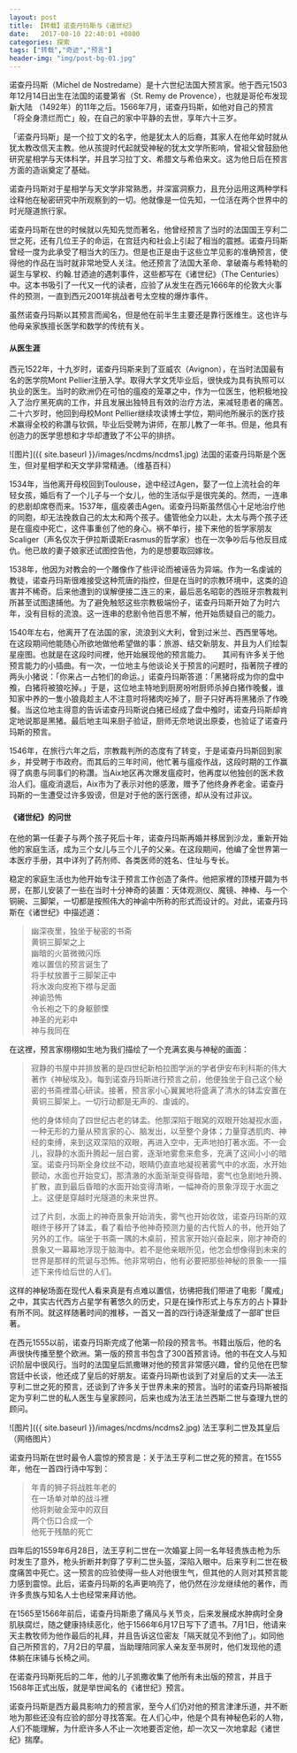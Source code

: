 ```yaml
---
layout: post
title: 【转载】诺查丹玛斯与《诸世纪》
date:   2017-08-10 22:40:01 +0800
categories: 探索
tags: ["转载","奇迹","预言"]
header-img: "img/post-bg-01.jpg"
---
```

诺查丹玛斯（Michel de Nostredame）是十六世纪法国大预言家。他于西元1503年12月14日出生在法国的诺曼第省（St. Remy de Provence），也就是哥伦布发现新大陆 （1492年）的11年之后。1566年7月，诺查丹玛斯，如他对自己的预言「将全身溃烂而亡」般，在自己的家中平静的去世，享年六十三岁。

「诺查丹玛斯」是一个拉丁文的名字，他是犹太人的后裔，其家人在他年幼时就从犹太教改信天主教。他从孩提时代起就受神秘的犹太文学所影响，曾祖父曾鼓励他研究星相学与天体科学，并且学习拉丁文、希腊文与希伯来文。这为他日后在预言方面的造诣奠定了基础。

诺查丹玛斯对于星相学与天文学非常熟悉，并深富洞察力，且充分运用这两种学科诠释他在秘密研究中所观察到的一切。他就像是一位先知，一位活在两个世界中的时光隧道旅行家。

诺查丹玛斯在世的时候就以先知先觉而著名，他曾经预言了当时的法国国王亨利二世之死，还有几位王子的命运，在宫廷内和社会上引起了相当的震撼。诺查丹玛斯曾经一度为此承受了相当大的压力。但是也正是由于这些立竿见影的准确预言，使得他的作品在当时就非常地受人关注。他还预言了法国大革命、拿破崙与希特勒的诞生与掌权、约翰.甘迺迪的遇刺事件，这些都写在《诸世纪》（The Centuries）中。这本书吸引了一代又一代的读者，应验了从发生在西元1666年的伦敦大火事件的预测，一直到西元2001年挑战者号太空梭的爆炸事件。

虽然诺查丹玛斯以其预言而闻名，但是他在前半生主要还是靠行医维生。这也许与他母亲家族擅长医学和数学的传统有关。

#### 从医生涯

西元1522年，十九岁时，诺查丹玛斯来到了亚威农（Avignon），在当时法国最有名的医学院Mont Pellier注册入学。取得大学文凭毕业后，很快成为具有执照可以执业的医生。当时的欧洲仍在可怕的瘟疫的笼罩之中，作为一位医生，他积极地投入了治疗黑死病的工作，并且发展出独特且有效的治疗方法，来减轻患者的痛苦。二十六岁时，他回到母校Mont Pellier继续攻读博士学位，期间他所展示的医疗技术赢得全校的称讚与钦佩，毕业后受聘为讲师，在那儿教了一年书。但是，他具有创造力的医学思想和才华却遭致了不公平的排挤。

![图片]({{ site.baseurl }}/images/ncdms/ncdms1.jpg)
法国的诺查丹玛斯是个医生，但对星相学和天文学非常精通。（维基百科）

1534年，当他离开母校回到Toulouse，途中经过Agen，娶了一位上流社会的年轻女孩，婚后有了一个儿子与一个女儿，他的生活似乎是很完美的。然而，一连串的悲剧却席卷而来。1537年，瘟疫袭击Agen。诺查丹玛斯虽然信心十足地治疗他的同胞，却无法挽救自己的太太和两个孩子。儘管他全力以赴，太太与两个孩子还是在瘟疫中死亡，这件事重创了他的身心。祸不单行，接下来他的哲学家朋友Scaliger（声名仅次于伊拉斯谟斯Erasmus的哲学家）也在一次争吵后与他反目成仇。他已故的妻子娘家还试图控告他，为的是想要取回嫁妆。

1538年，他因为对教会的一个雕像作了些评论而被诬告为异端。作为一名虔诚的教徒，诺查丹玛斯很难接受这种荒唐的指控，但是在当时的宗教环境中，这类的迫害并不稀奇。后来他遭到的误解便接二连三的来，最后恶名昭彰的西班牙宗教裁判所甚至试图逮捕他。为了避免触怒这些宗教极端份子，诺查丹玛斯开始了为时六年，没有目标的流浪。这一连串的悲剧令他百思不解，他开始质疑自己的能力。

1540年左右，他离开了在法国的家，流浪到义大利，曾到过米兰、西西里等地。在这段期间他能随心所欲地做他希望做的事：旅游、结交新朋友、并且为人们绘製星座图。也就是在这段时间裡，他开始展现他的预言能力。
　
其间有许多关于他预言能力的小插曲。有一次，一位地主与他谈论关于预言的问题时，指著院子裡的两头小猪说：「你来占一占牠们的命运。」诺查丹玛斯答道：「黑猪将成为你的盘中飧，白猪将被狼吃掉。」于是，这位地主特地到厨房吩咐厨师杀掉白猪作晚餐，谁知家中养的一隻小狼竟趁主人不注意时将猪肉吃掉了，厨子只好再将黑猪杀了作晚餐。当这位地主得意的告诉诺查丹玛斯说白猪已经成了盘中飧时，诺查丹玛斯却肯定地说那是黑猪。最后地主叫来厨子验证，厨师无奈地说出原委，也验证了诺查丹玛斯的预言。

1546年，在旅行六年之后，宗教裁判所的态度有了转变，于是诺查丹玛斯回到家乡，并受聘于市政府。而其后的三年时间，他忙著与瘟疫作战，这段时期的工作赢得了病患与同事们的称讚。当Aix地区再次爆发瘟疫时，他再度以他独创的医术救治人们。瘟疫消退后，Aix市为了表示对他的感激，赠予了他终身养老金。诺查丹玛斯的一生遭受过许多毁谤，但是对于他的医行医德，却从没有过非议。

#### 《诸世纪》的问世

在他的第一任妻子与两个孩子死后十年，诺查丹玛斯再婚并移居到沙龙，重新开始他的家庭生活，成为三个女儿与三个儿子的父亲。在这段期间，他编了全世界第一本医疗手册，其中详列了药剂师、各类医师的姓名、住址与专长。

稳定的家庭生活也为他开始专注于预言工作创造了条件。他把家裡的顶楼开闢为书房，在那儿安装了一些在当时十分神奇的装置：天体观测仪、魔镜、神棒、与一个铜碗、三脚架，一切都是按照伟大的神谕中所称的形式而设计的。对此，诺查丹玛斯在《诸世纪》中描述道：

>幽深夜里，独坐于秘密的书斋<br>
黄铜三脚架之上<br>
幽暗的火苗微微闪烁<br>
难以置信的预言诞生了<br>
将手杖放置于三脚架正中<br>
将水泼向皮袍下襟与足面<br>
神谕恐怖<br>
令长袍之下的身躯颤慄<br>
神圣的光彩中<br>
神与我同在<br>

在这裡，预言家栩栩如生地为我们描绘了一个充满玄奥与神秘的画面：

>寂静的书屋中并排放著的是四世纪新柏拉图学派的学者伊安布利科斯的伟大著作《神秘埃及》。每到诺查丹玛斯进行预言之前，他便独坐于自己这个秘密的书斋裡潜心研读。接著，预言家小心翼翼地将盛满了清水的钵盂安置在黄铜三脚架上。一切行动都是无声的、虔诚的。
>  
>他的身体倾向了四世纪古老的钵盂。他那深陷于眼窝的双眼开始凝视水面，一种无形的力量从预言家的心、脑发出，以至整个身体；力量穿透肌肉、神经的束缚，来到这双深陷的双眼，再进入空中，无声地拍打著水面。不一会儿，寂静的水面升腾起一层白雾，逐渐地雾愈来愈多，充满了这间小小的暗室。诺查丹玛斯全身纹丝不动，眼睛仍直直地凝视著雾气中的水面，水开始颤动，水面也开始变幻，那清澈的水面渐渐变得昏暗，雾气也急剧地升腾、扩散，直到最后昏暗的水面开始变得清晰，一幅神奇的景象浮现于水面之上。这便是穿越时光隧道的未来世界。
> 
>过了片刻，水面上的神奇景象开始消失，雾气也开始收敛，诺查丹玛斯的双眼终于移开了钵盂，看了看给予他神奇预测力量的古代哲人的书，他开始了另外的工作。端坐于书斋一隅的木桌前，预言家开始兴奋起来，刚才神奇的景象又一幕幕地浮现于脑海中。若不是他亲眼所见，他怎会想像得到未来的世界是那样的荒诞与恐怖。他非常明白，他有必要把那些神秘的景象一一描述下来传给后世的人们。

这样的神秘场面在现代人看来真是有点难以置信，彷彿把我们带进了电影「魔戒」之中，其实古代西方占星学有著悠久的历史，只是在操作形式上与东方的占卜算卦有所不同。就这样随著时间的推移，一首又一首的四行诗逐渐彙成了一部旷世巨著。

在西元1555以前，诺查丹玛斯完成了他第一阶段的预言书。书籍出版后，他的名声很快传播至整个欧洲。第一版的预言书包含了300首预言诗。他的书在文人与知识阶层中很风行。当时的法国皇后凯撒琳对他的预言非常感兴趣，曾约见他在巴黎宫廷中长谈，他还成了皇后的好朋友。诺查丹玛斯也谈到了对皇后的丈夫──法王亨利二世之死的预言，还谈到了许多关于世界未来的预言。当时的诺查丹玛斯被指定为亨利二世的私人医生与皇家顾问，后来也成为法王法兰西斯二世与查理九世的顾问。

![图片]({{ site.baseurl }}/images/ncdms/ncdms2.jpg)
法王享利二世及其皇后（网络图片）

诺查丹玛斯在世时最令人震惊的预言是：关于法王亨利二世之死的预言。在1555年，他在一首四行诗中写到：

>年青的狮子将战胜年老的<br>
在一场单对单的战斗裡<br>
他将刺破金笼中的双目<br>
两个伤口合成一个<br>
他死于残酷的死亡<br>

四年后的1559年6月28日，法王亨利二世在一次婚宴上同一名年轻贵族击枪为乐时发生了意外，枪头折断并刺穿了亨利二世头盔，深陷入眼中。后来亨利二世在极度痛苦中死亡。这一预言的应验使得一些人对他很生气，但其他的人则对其预言能力感到震惊。此后，诺查丹玛斯的名声更响亮了，他仍然在沙龙继续他的著作，而许多贵族与知名人士也经常来拜访他。

在1565至1566年前后，诺查丹玛斯患了痛风与关节炎，后来发展成水肿病时全身肌肤腐烂，随之健康持续恶化，他于1566年6月17日写下了遗书。7月1日，他请来天主教牧师为他作最后的礼拜，并且告诉这位密友「隔天就见不到他了」。如同他自己所预言的，7月2日的早晨，当助理陪同家人亲友至书房时，他们发现他的遗体躺在床铺与长椅之间。

在诺查丹玛斯死后的二年，他的儿子凯撒收集了他所有未出版的预言，并且于1568年正式出版，就是举世闻名的《诸世纪》预言。

诺查丹玛斯是西方最具影响力的预言家，至今人们仍对他的预言津津乐道，并不断地为那些还没有应验的部分寻找答案。在人们心中，他是个具有神秘色彩的人物，人们不能理解，为什麽许多人不止一次地要否定他，却一次又一次地拿起《诸世纪》揣摩。
